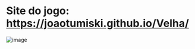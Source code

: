 # Site do jogo: https://joaotumiski.github.io/Velha/

![image](https://github.com/user-attachments/assets/2f855fa7-b476-42bc-9ed7-114fed59ac64)
